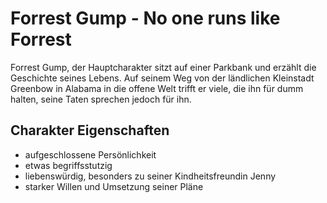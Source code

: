 # Forrest Gump - No one runs like Forrest
Forrest Gump, der Hauptcharakter sitzt auf einer Parkbank und erzählt die Geschichte seines Lebens. Auf seinem Weg von der ländlichen Kleinstadt Greenbow in Alabama in die offene Welt trifft er viele, die ihn für dumm halten, seine Taten sprechen jedoch für ihn.

## Charakter Eigenschaften
* aufgeschlossene Persönlichkeit
* etwas begriffsstutzig
* liebenswürdig, besonders zu seiner Kindheitsfreundin Jenny
* starker Willen und Umsetzung seiner Pläne